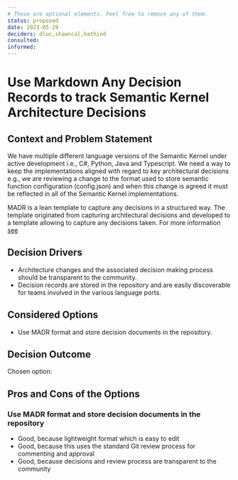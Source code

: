 ```yaml
---
# These are optional elements. Feel free to remove any of them.
status: proposed
date: 2023-05-29
deciders: dluc,shawncal,hathind
consulted: 
informed: 
---
```

# Use Markdown Any Decision Records to track Semantic Kernel Architecture Decisions

## Context and Problem Statement

We have multiple different language versions of the Semantic Kernel under active development i.e., C#, Python, Java and Typescript.
We need a way to keep the implementations aligned with regard to key architectural decisions e.g., we are reviewing a change to the format used to store
semantic function configuration (config.json) and when this change is agreed it must be reflected in all of the Semantic Kernel implementations.

MADR is a lean template to capture any decisions in a structured way. The template originated from capturing architectural decisions and developed to a template allowing to capture any decisions taken.
For more information [see](https://adr.github.io/madr/)

<!-- This is an optional element. Feel free to remove. -->
## Decision Drivers

* Architecture changes and the associated decision making process should be transparent to the community.
* Decision records are stored in the repository and are easily discoverable for teams involved in the various language ports.

## Considered Options

* Use MADR format and store decision documents in the repository.

## Decision Outcome

Chosen option:

## Pros and Cons of the Options

### Use MADR format and store decision documents in the repository

* Good, because lightweight format which is easy to edit
* Good, because this uses the standard Git review process for commenting and approval
* Good, because decisions and review process are transparent to the community
